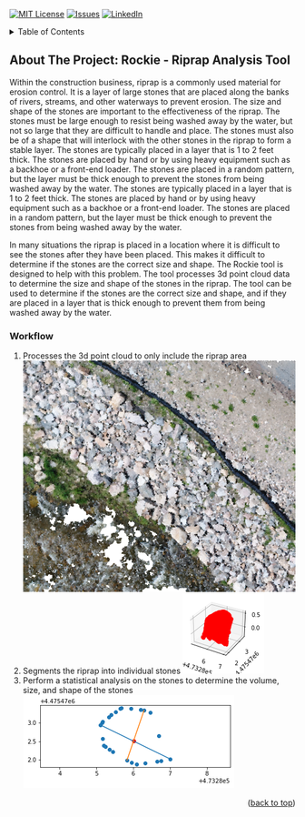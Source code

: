 <!-- PROJECT SHIELDS -->
[![MIT License][license-shield]][license-url]
[![Issues][issues-shield]][issues-url]
[![LinkedIn][linkedin-shield]][linkedin-url]

<!-- TABLE OF CONTENTS -->
<details>
  <summary>Table of Contents</summary>
  <ol>
    <li>
      <a href="#about-the-project">About The Project</a>
      <ul>
        <li><a href="#built-with">Built With</a></li>
      </ul>
    </li>
    <li>
      <a href="#getting-started">Getting Started</a>
      <ul>
        <li><a href="#prerequisites">Prerequisites</a></li>
        <li><a href="#installation">Installation</a></li>
      </ul>
    </li>
    <li><a href="#usage">Usage</a></li>
    <li><a href="#roadmap">Roadmap</a></li>
    <li><a href="#contributing">Contributing</a></li>
    <li><a href="#license">License</a></li>
    <li><a href="#contact">Contact</a></li>
    <li><a href="#acknowledgments">Acknowledgments</a></li>
  </ol>
</details>

<!-- ABOUT THE PROJECT -->
## About The Project: Rockie - Riprap Analysis Tool

Within the construction business, riprap is a commonly used material for erosion control. It is a layer of large stones that are placed along the banks of rivers, streams, and other waterways to prevent erosion. The size and shape of the stones are important to the effectiveness of the riprap. The stones must be large enough to resist being washed away by the water, but not so large that they are difficult to handle and place. The stones must also be of a shape that will interlock with the other stones in the riprap to form a stable layer. The stones are typically placed in a layer that is 1 to 2 feet thick. The stones are placed by hand or by using heavy equipment such as a backhoe or a front-end loader. The stones are placed in a random pattern, but the layer must be thick enough to prevent the stones from being washed away by the water. The stones are typically placed in a layer that is 1 to 2 feet thick. The stones are placed by hand or by using heavy equipment such as a backhoe or a front-end loader. The stones are placed in a random pattern, but the layer must be thick enough to prevent the stones from being washed away by the water.

In many situations the riprap is placed in a location where it is difficult to see the stones after they have been placed. This makes it difficult to determine if the stones are the correct size and shape. The Rockie tool is designed to help with this problem. The tool processes 3d point cloud data to determine the size and shape of the stones in the riprap. The tool can be used to determine if the stones are the correct size and shape, and if they are placed in a layer that is thick enough to prevent them from being washed away by the water.

### Workflow

1. Processes the 3d point cloud to only include the riprap area
   ![alt text](image.png)
2. Segments the riprap into individual stones
   ![alt text](image-2.png)
3. Perform a statistical analysis on the stones to determine the volume, size, and shape of the stones
   ![alt text](image-3.png)

<p align="right">(<a href="#readme-top">back to top</a>)</p>

<!-- MARKDOWN LINKS & IMAGES -->
[issues-shield]: https://img.shields.io/github/issues/othneildrew/Best-README-Template.svg?style=for-the-badge
[issues-url]: https://github.com/Saul-the-engineer/projects/issues
[license-shield]: https://img.shields.io/github/license/othneildrew/Best-README-Template.svg?style=for-the-badge
[license-url]: https://github.com/Saul-the-engineer/projects/blob/main/LICENSE
[linkedin-shield]: https://img.shields.io/badge/-LinkedIn-black.svg?style=for-the-badge&logo=linkedin&colorB=555
[linkedin-url]: https://www.linkedin.com/in/saulramirez/
[product-screenshot]: images/screenshot.png